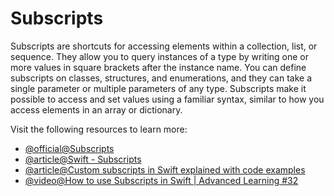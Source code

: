 # Subscripts

Subscripts are shortcuts for accessing elements within a collection, list, or sequence. They allow you to query instances of a type by writing one or more values in square brackets after the instance name. You can define subscripts on classes, structures, and enumerations, and they can take a single parameter or multiple parameters of any type. Subscripts make it possible to access and set values using a familiar syntax, similar to how you access elements in an array or dictionary.

Visit the following resources to learn more:

- [@official@Subscripts](https://docs.swift.org/swift-book/documentation/the-swift-programming-language/subscripts/)
- [@article@Swift - Subscripts](https://medium.com/@jaisingh.darshana/understanding-subscripts-in-swift-and-the-need-for-safe-subscripts-c1c306ed8083)
- [@article@Custom subscripts in Swift explained with code examples](https://www.avanderlee.com/swift/custom-subscripts/)
- [@video@How to use Subscripts in Swift | Advanced Learning #32](https://www.youtube.com/watch?v=hiOjTJgl6GU)